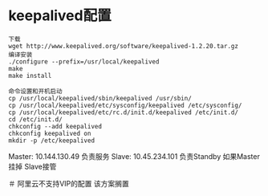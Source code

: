 # keepalived配置


```
下载
wget http://www.keepalived.org/software/keepalived-1.2.20.tar.gz
编译安装 
./configure --prefix=/usr/local/keepalived
make
make install

命令设置和开机启动
cp /usr/local/keepalived/sbin/keepalived /usr/sbin/
cp /usr/local/keepalived/etc/sysconfig/keepalived /etc/sysconfig/
cp /usr/local/keepalived/etc/rc.d/init.d/keepalived /etc/init.d/
cd /etc/init.d/
chkconfig --add keepalived
chkconfig keepalived on
mkdir -p /etc/keepalived
```

Master: 10.144.130.49 负责服务
Slave: 10.45.234.101  负责Standby 如果Master挂掉 Slave接管

＃ 阿里云不支持VIP的配置 该方案搁置
